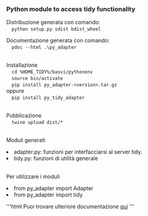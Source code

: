 ### Python module to access tidy functionality


Distribuzione generata con comando:
  <br/>&emsp;`python setup.py sdist bdist_wheel`

Documentazione generata con comando:
  <br/>&emsp;`pdoc --html .\py_adapter`
  
 <br/>Installazione
  <br/>&emsp;`cd %HOME_TIDY%/basvi/pythonenv`
  <br/>&emsp;`source bin/activate`
  <br/>&emsp;`pip install py_adapter-<version>.tar.gz `
  <br/>oppure 
  <br/>&emsp;`pip install py_tidy_adapter `
  
  
 <br/>Pubblicazione 
  <br/>&emsp;`twine upload dist/*`


<br/>Moduli generati
<li/>adapter.py: funzioni per interfacciarsi al server tidy.
<li/>tidy.py: funzioni di utilità generale


<br/>Per utilizzare i moduli
   <li/>from py_adapter  import Adapter
   <li/>from py_adapter  import tidy
   
   
   
'''html
Puoi trovare ulteriore documentazione [qui](./html/py_adapter/index.html)
''' 
   